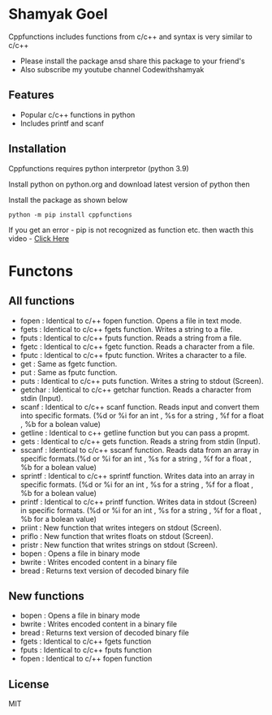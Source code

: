 # Shamyak Goel

Cppfunctions includes functions from c/c++ and syntax is very similar to c/c++

- Please install the package ansd share this package to your friend's
- Also subscribe my youtube channel Codewithshamyak

## Features

- Popular c/c++ functions in python
- Includes printf and scanf

## Installation

Cppfunctions requires python interpretor (python 3.9)

Install python on python.org and download latest version of python then

Install the package as shown below

```
python -m pip install cppfunctions
```
If you get an error  - pip is not recognized as function etc.
then wacth this video - <a href="https://www.youtube.com/watch?v=An2UBGAlzpU" rel="noreferrer noopener" target="_blank">Click Here</a>
# Functons
## All functions
- fopen : Identical to c/++ fopen function. Opens a file in text mode.
- fgets : Identical to c/c++ fgets function. Writes a string to a file.
- fputs : Identical to c/c++ fputs function. Reads a string from a file.
- fgetc : Identical to c/c++ fgetc function. Reads a character from a file.
- fputc : Identical to c/c++ fputc function. Writes a character to a file.
- get   : Same as fgetc function.
- put   : Same as fputc function.
- puts  : Identical to c/c++ puts function. Writes a string to stdout (Screen).
- getchar : Identical to c/c++ getchar function. Reads a character from stdin (Input).
- scanf : Identical to c/c++ scanf function. Reads input and convert them into specific formats. (%d or %i for an int , %s for a string , %f for a float , %b for a bolean value)
- getline : Identical to c++ getline function but you can pass a propmt.
- gets  : Identical to c/c++ gets function. Reads a string from stdin (Input).
- sscanf : Identical to c/c++ sscanf function. Reads data from an array in specific formats.(%d or %i for an int , %s for a string , %f for a float , %b for a bolean value)
- sprintf : Identical to c/c++ sprintf function. Writes data into an array in specific formats. (%d or %i for an int , %s for a string , %f for a float , %b for a bolean value)
- printf : Identical to c/c++ printf function. Writes data in stdout (Screen) in specific formats. (%d or %i for an int , %s for a string , %f for a float , %b for a bolean value)
- priint : New function that writes integers on stdout (Screen).
- priflo : New function that writes floats on stdout (Screen).
- pristr : New function that writes strings on stdout (Screen).
- bopen : Opens a file in binary mode
- bwrite : Writes encoded content in a binary file
- bread : Returns text version of decoded binary file
## New functions
- bopen : Opens a file in binary mode
- bwrite : Writes encoded content in a binary file
- bread : Returns text version of decoded binary file
- fgets : Identical to c/c++ fgets function
- fputs : Identical to c/c++ fputs function
- fopen : Identical to c/++ fopen function
## License

MIT
